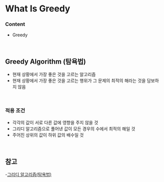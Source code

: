 # What Is Greedy
### Content
- Greedy

<br/>

## Greedy Algorithm (탐욕법)
- 현재 상황에서 가장 좋은 것을 고르는 알고리즘
- 현재 상황에서 가장 좋은 것을 고르는 행위가 그 문제의 최적의 해라는 것을 담보하지 않음

<br/>

### 적용 조건
- 각각의 값이 서로 다른 값에 영향을 주지 않을 것
- 그리디 알고리즘으로 풀어낸 값이 모든 경우의 수에서 최적의 해일 것
- 주어진 상위의 값이 하위 값의 배수일 것

<br/>

## 참고
-[그리디 알고리즘(탐욕법)](https://chongmin-k.tistory.com/entry/%EA%B7%B8%EB%A6%AC%EB%94%94-%EC%95%8C%EA%B3%A0%EB%A6%AC%EC%A6%98%ED%83%90%EC%9A%95%EB%B2%95)
